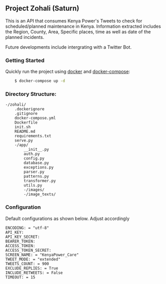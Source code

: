 ## Project Zohali (Saturn)
This is an API that consumes Kenya Power's Tweets to check for scheduled/planned maintenance in Kenya.
Information extracted includes the Region, County, Area, Specific places, time as well as date of the planned incidents.

Future developments include intergrating with a Twitter Bot.

### Getting Started
Quickly run the project using [docker](https://www.docker.com/) and
[docker-compose](https://docs.docker.com/compose/):
```bash
    $ docker-compose up -d
```

### Directory Structure:

    -/zohali/
        .dockerignore
        .gitignore
        docker-compose.yml
        Dockerfile
        init.sh
        README.md
        requirements.txt
        serve.py
        -/app/
            __init__.py
            auth.py
            config.py
            database.py
            exceptions.py
            parser.py
            patterns.py
            transformer.py
            utils.py
            -/images/
            -/image_texts/

### Configuration
Default configurations as shown below. Adjust accordingly

    ENCODING: = "utf-8"
    API_KEY:
    API_KEY_SECRET:
    BEARER_TOKEN:
    ACCESS_TOKEN:
    ACCESS_TOKEN_SECRET:
    SCREEN_NAME: = "KenyaPower_Care"
    TWEET_MODE: = "extended"
    TWEETS_COUNT: = 900
    EXCLUDE_REPLIES: = True
    INCLUDE_RETWEETS: = False
    TIMEOUT: = 15